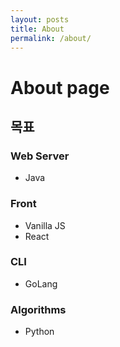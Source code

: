 ```yaml
---
layout: posts
title: About
permalink: /about/
---
```


# About page

## 목표

### Web Server

- Java

### Front

- Vanilla JS
- React

### CLI

- GoLang

### Algorithms

- Python
